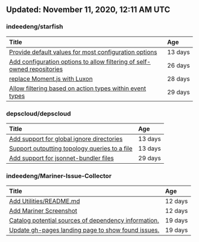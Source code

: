 ## Updated: November 11, 2020, 12:11 AM UTC


### indeedeng/starfish
|**Title**|**Age**|
|:----|:----|
|[Provide default values for most configuration options](https://github.com/indeedeng/starfish/issues/78)|13&nbsp;days|
|[Add configuration options to allow filtering of self-owned repositories](https://github.com/indeedeng/starfish/issues/65)|26&nbsp;days|
|[replace Moment.js with Luxon](https://github.com/indeedeng/starfish/issues/60)|28&nbsp;days|
|[Allow filtering based on action types within event types](https://github.com/indeedeng/starfish/issues/58)|29&nbsp;days|


### depscloud/depscloud
|**Title**|**Age**|
|:----|:----|
|[Add support for global ignore directories](https://github.com/depscloud/depscloud/issues/137)|13&nbsp;days|
|[Support outputting topology queries to a file](https://github.com/depscloud/depscloud/issues/135)|13&nbsp;days|
|[Add support for jsonnet-bundler files](https://github.com/depscloud/depscloud/issues/115)|29&nbsp;days|


### indeedeng/Mariner-Issue-Collector
|**Title**|**Age**|
|:----|:----|
|[Add Utilities/README.md](https://github.com/indeedeng/Mariner-Issue-Collector/issues/30)|12&nbsp;days|
|[Add Mariner Screenshot](https://github.com/indeedeng/Mariner-Issue-Collector/issues/29)|12&nbsp;days|
|[Catalog potential sources of dependency information.](https://github.com/indeedeng/Mariner-Issue-Collector/issues/19)|19&nbsp;days|
|[Update gh-pages landing page to show found issues.](https://github.com/indeedeng/Mariner-Issue-Collector/issues/15)|19&nbsp;days|